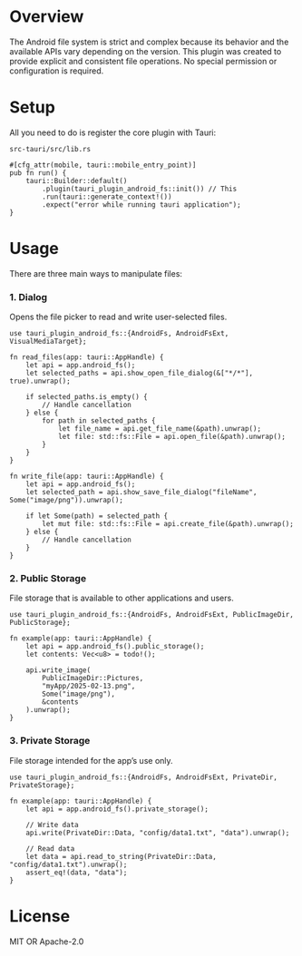 # Overview

The Android file system is strict and complex because its behavior and the available APIs vary depending on the version.
This plugin was created to provide explicit and consistent file operations.
No special permission or configuration is required.  

# Setup
All you need to do is register the core plugin with Tauri: 

`src-tauri/src/lib.rs`

```
#[cfg_attr(mobile, tauri::mobile_entry_point)]
pub fn run() {
    tauri::Builder::default()
        .plugin(tauri_plugin_android_fs::init()) // This
        .run(tauri::generate_context!())
        .expect("error while running tauri application");
}
```

# Usage
There are three main ways to manipulate files:

### 1. Dialog
Opens the file picker to read and write user-selected files.

```
use tauri_plugin_android_fs::{AndroidFs, AndroidFsExt, VisualMediaTarget};

fn read_files(app: tauri::AppHandle) {
    let api = app.android_fs();
    let selected_paths = api.show_open_file_dialog(&["*/*"], true).unwrap();

    if selected_paths.is_empty() {
        // Handle cancellation
    } else {
        for path in selected_paths {
            let file_name = api.get_file_name(&path).unwrap();
            let file: std::fs::File = api.open_file(&path).unwrap();
        }
    }
}

fn write_file(app: tauri::AppHandle) {
    let api = app.android_fs();
    let selected_path = api.show_save_file_dialog("fileName", Some("image/png")).unwrap();

    if let Some(path) = selected_path {
        let mut file: std::fs::File = api.create_file(&path).unwrap();
    } else {
        // Handle cancellation
    }
}
```

### 2. Public Storage
File storage that is available to other applications and users.

```
use tauri_plugin_android_fs::{AndroidFs, AndroidFsExt, PublicImageDir, PublicStorage};

fn example(app: tauri::AppHandle) {
    let api = app.android_fs().public_storage();
    let contents: Vec<u8> = todo!();

    api.write_image(
        PublicImageDir::Pictures,
        "myApp/2025-02-13.png",
        Some("image/png"),
        &contents
    ).unwrap();
}
```

### 3. Private Storage
File storage intended for the app’s use only.

```
use tauri_plugin_android_fs::{AndroidFs, AndroidFsExt, PrivateDir, PrivateStorage};

fn example(app: tauri::AppHandle) {
    let api = app.android_fs().private_storage();

    // Write data
    api.write(PrivateDir::Data, "config/data1.txt", "data").unwrap();

    // Read data
    let data = api.read_to_string(PrivateDir::Data, "config/data1.txt").unwrap();
    assert_eq!(data, "data");
}
```

# License
MIT OR Apache-2.0
